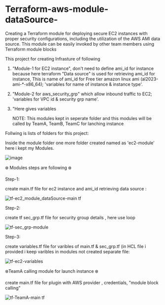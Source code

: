 # Terraform-aws-module-dataSource-
Creating a Terraform module for deploying secure EC2 instances with proper security configurations, including the utilization of the AWS AMI data source. This module can be easily invoked by other team members using Terraform module blocks

This project for creating Infrasture of following 

1. "Module-1 for EC2 instance", don't need to define ami_id for instance because here terraform "Data source" is used for retrieving ami_id for instance,
  This is name of ami_id for Free tier amazon linux ami (al2023-ami-*-x86_64); 'variables for name of instance & instance type'.

2. "Module-2 for aws_security_grp" which allow inbound traffic to EC2; 'variables for VPC id & security grp name'.

3. "Here gives variables 

   NOTE: This modules kept in seperate folder and this modules will be called by TeamA, TeamB, TeamC for lanching instance


Follwing is lists of folders for this project:

Inside the module folder one more folder created named as 'ec2-module' here i kept my Modules.

![image](https://github.com/Pratikshinde55/Terraform-aws-module-dataSource-/assets/145910708/bd7e3d76-90a6-44c4-9db9-12bc1aca5e91)

❄️ Modules steps are following ❄️

Step-1: 

create main.tf file for ec2 instance and ami_id retrieving data source :


![tf-ec2_module_dataSource-main tf](https://github.com/Pratikshinde55/Terraform-aws-module-dataSource-/assets/145910708/f80a11e9-fd2b-4037-933a-042c79919846)


Step-2:

create tf sec_grp.tf file for security group details , here use loop 

![tf-sec_grp-module](https://github.com/Pratikshinde55/Terraform-aws-module-dataSource-/assets/145910708/79923a65-b1ac-472a-a642-bbba1f9395df)

Step-3:

create variables.tf file for varibles of main.tf & sec_grp.tf (in HCL file i provided i keep varibles in modules not created separate file:

![tf-ec2-variables](https://github.com/Pratikshinde55/Terraform-aws-module-dataSource-/assets/145910708/bbc47f63-79ec-4275-8426-65bd68138e51)


❄️TeamA calling module for launch instance ❄️

create main.tf file for plugin with AWS provider , credentials, "module block calling"


![tf-TeamA-main tf](https://github.com/Pratikshinde55/Terraform-aws-module-dataSource-/assets/145910708/0b228b65-cff4-4568-81e5-128ed7b64d0a)




